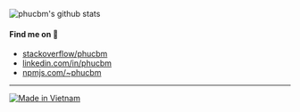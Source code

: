 ![phucbm's github stats](https://github-readme-stats.vercel.app/api?username=phucbm&show_icons=true&theme=merko)

#### Find me on 👀
- [stackoverflow/phucbm](https://stackoverflow.com/users/6453822/phucbm)
- [linkedin.com/in/phucbm](https://www.linkedin.com/in/phucbm/)
- [npmjs.com/~phucbm](https://www.npmjs.com/~phucbm)

---

[![Made in Vietnam](https://raw.githubusercontent.com/webuild-community/badge/master/svg/made.svg)](https://webuild.community)


